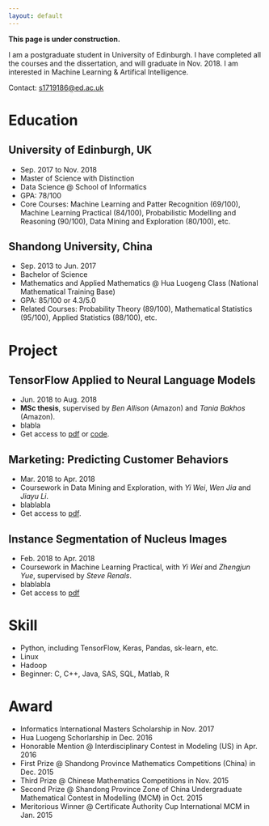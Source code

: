 ```yaml
---
layout: default
---
```


**This page is under construction.**

I am a postgraduate student in University of Edinburgh. I have completed all the courses and the dissertation, and will graduate in Nov. 2018. I am interested in Machine Learning & Artifical Intelligence.

Contact: s1719186@ed.ac.uk

# Education

## University of Edinburgh, UK
*   Sep. 2017 to Nov. 2018
*   Master of Science with Distinction
*   Data Science @ School of Informatics
*   GPA: 78/100
*   Core Courses: Machine Learning and Patter Recognition (69/100), Machine Learning Practical (84/100), Probabilistic Modelling and Reasoning (90/100), Data Mining and Exploration (80/100), etc.

## Shandong University, China
*   Sep. 2013 to Jun. 2017
*   Bachelor of Science
*   Mathematics and Applied Mathematics @ Hua Luogeng Class (National Mathematical Training Base)
*   GPA: 85/100 or 4.3/5.0
*   Related Courses: Probability Theory (89/100), Mathematical Statistics (95/100), Applied Statistics (88/100), etc.


# Project

## TensorFlow Applied to Neural Language Models
-    Jun. 2018 to Aug. 2018
-    **MSc thesis**, supervised by _Ben Allison_ (Amazon) and _Tania Bakhos_ (Amazon).
-    blabla
-    Get access to [pdf](./dissertation.pdf) or [code](https://github.com/dreamlh/MoStfmodels).

## Marketing: Predicting Customer Behaviors
-    Mar. 2018 to Apr. 2018
-    Coursework in Data Mining and Exploration, with _Yi Wei_, _Wen Jia_ and _Jiayu Li_.
-    blablabla
-    Get access to [pdf](./DME_report.pdf).

## Instance Segmentation of Nucleus Images
-    Feb. 2018 to Apr. 2018
-    Coursework in Machine Learning Practical, with _Yi Wei_ and _Zhengjun Yue_, supervised by _Steve Renals_.
-    blablabla
-    Get access to [pdf](./mlp-final-report.pdf)

# Skill
*    Python, including TensorFlow, Keras, Pandas, sk-learn, etc.
*    Linux
*    Hadoop
*    Beginner: C, C++, Java, SAS, SQL, Matlab, R

# Award
*    Informatics International Masters Scholarship in Nov. 2017
*    Hua Luogeng Schorlarship in Dec. 2016
*    Honorable Mention @ Interdisciplinary Contest in Modeling (US) in Apr. 2016
*    First Prize @ Shandong Province Mathematics Competitions (China) in Dec. 2015
*    Third Prize @ Chinese Mathematics Competitions in Nov. 2015
*    Second Prize @ Shandong Province Zone of China Undergraduate Mathematical Contest in Modelling (MCM) in Oct. 2015
*    Meritorious Winner @ Certificate Authority Cup International MCM in Jan. 2015
